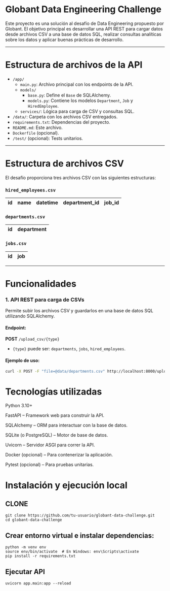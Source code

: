 # Globant Data Engineering Challenge

Este proyecto es una solución al desafío de Data Engineering propuesto por Globant. El objetivo principal es desarrollar una API REST para cargar datos desde archivos CSV a una base de datos SQL, realizar consultas analíticas sobre los datos y aplicar buenas prácticas de desarrollo.

---

# Estructura de archivos de la API

- `/app/`
  - `main.py`: Archivo principal con los endpoints de la API.
  - `models/`
    - `base.py`: Define el `Base` de SQLAlchemy.
    - `models.py`: Contiene los modelos `Department`, `Job` y `HiredEmployee`.
  - `services/`: Lógica para carga de CSV y consultas SQL.
- `/data/`: Carpeta con los archivos CSV entregados.
- `requirements.txt`: Dependencias del proyecto.
- `README.md`: Este archivo.
- `Dockerfile` (opcional).
- `/test/` (opcional): Tests unitarios.

---

# Estructura de archivos CSV

El desafío proporciona tres archivos CSV con las siguientes estructuras:

### `hired_employees.csv`
| id | name | datetime | department_id | job_id |
|----|------|----------|----------------|--------|

### `departments.csv`
| id | department |
|----|------------|

### `jobs.csv`
| id | job |
|----|-----|

---

# Funcionalidades

### 1. API REST para carga de CSVs

Permite subir los archivos CSV y guardarlos en una base de datos SQL utilizando SQLAlchemy.

#### Endpoint:  
**POST** `/upload_csv/{type}`

- `{type}` puede ser: `departments`, `jobs`, `hired_employees`.

#### Ejemplo de uso:

```bash
curl -X POST -F "file=@data/departments.csv" http://localhost:8000/upload_csv/departments
```


# Tecnologías utilizadas
Python 3.10+

FastAPI – Framework web para construir la API.

SQLAlchemy – ORM para interactuar con la base de datos.

SQLite (o PostgreSQL) – Motor de base de datos.

Uvicorn – Servidor ASGI para correr la API.

Docker (opcional) – Para contenerizar la aplicación.

Pytest (opcional) – Para pruebas unitarias.

# Instalación y ejecución local

## CLONE
```
git clone https://github.com/tu-usuario/globant-data-challenge.git
cd globant-data-challenge
```
## Crear entorno virtual e instalar dependencias:
```
python -m venv env
source env/bin/activate  # En Windows: env\Scripts\activate
pip install -r requirements.txt
```
## Ejecutar API
```
uvicorn app.main:app --reload
```
